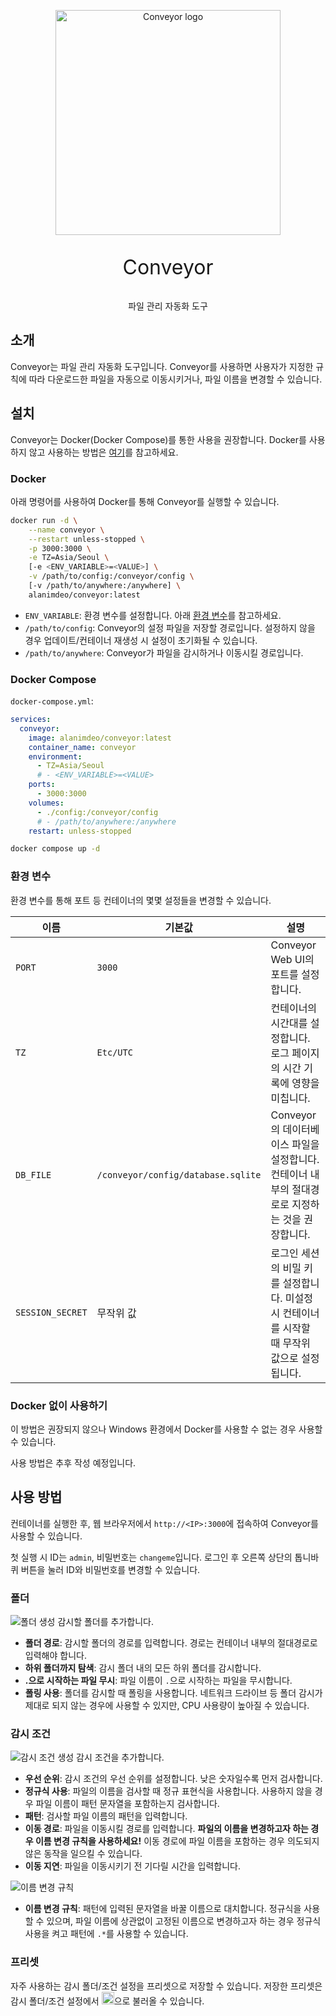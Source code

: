 <p align="center">
  <img src="./frontend/public/logo.svg" width="360" alt="Conveyor logo" />
</p>
<p align="center" style="font-size: 2rem;">Conveyor</p>
<p align="center">파일 관리 자동화 도구</p>

## 소개

Conveyor는 파일 관리 자동화 도구입니다. Conveyor를 사용하면 사용자가 지정한 규칙에 따라 다운로드한 파일을 자동으로 이동시키거나, 파일 이름을 변경할 수 있습니다.

## 설치

Conveyor는 Docker(Docker Compose)를 통한 사용을 권장합니다. Docker를 사용하지 않고 사용하는 방법은 [여기](#docker-없이-사용하기)를 참고하세요.

### Docker

아래 명령어를 사용하여 Docker를 통해 Conveyor를 실행할 수 있습니다.

```bash
docker run -d \
    --name conveyor \
    --restart unless-stopped \
    -p 3000:3000 \
    -e TZ=Asia/Seoul \
    [-e <ENV_VARIABLE>=<VALUE>] \
    -v /path/to/config:/conveyor/config \
    [-v /path/to/anywhere:/anywhere] \
    alanimdeo/conveyor:latest
```

- `ENV_VARIABLE`: 환경 변수를 설정합니다. 아래 [환경 변수](#환경-변수)를 참고하세요.
- `/path/to/config`: Conveyor의 설정 파일을 저장할 경로입니다. 설정하지 않을 경우 업데이트/컨테이너 재생성 시 설정이 초기화될 수 있습니다.
- `/path/to/anywhere`: Conveyor가 파일을 감시하거나 이동시킬 경로입니다.

### Docker Compose

`docker-compose.yml`:

```yaml
services:
  conveyor:
    image: alanimdeo/conveyor:latest
    container_name: conveyor
    environment:
      - TZ=Asia/Seoul
      # - <ENV_VARIABLE>=<VALUE>
    ports:
      - 3000:3000
    volumes:
      - ./config:/conveyor/config
      # - /path/to/anywhere:/anywhere
    restart: unless-stopped
```

```bash
docker compose up -d
```

### 환경 변수

환경 변수를 통해 포트 등 컨테이너의 몇몇 설정들을 변경할 수 있습니다.

| 이름             | 기본값                             | 설명                                                                                            |
| ---------------- | ---------------------------------- | ----------------------------------------------------------------------------------------------- |
| `PORT`           | `3000`                             | Conveyor Web UI의 포트를 설정합니다.                                                            |
| `TZ`             | `Etc/UTC`                          | 컨테이너의 시간대를 설정합니다. 로그 페이지의 시간 기록에 영향을 미칩니다.                      |
| `DB_FILE`        | `/conveyor/config/database.sqlite` | Conveyor의 데이터베이스 파일을 설정합니다. 컨테이너 내부의 절대경로로 지정하는 것을 권장합니다. |
| `SESSION_SECRET` | 무작위 값                          | 로그인 세션의 비밀 키를 설정합니다. 미설정 시 컨테이너를 시작할 때 무작위 값으로 설정됩니다.    |

### Docker 없이 사용하기

이 방법은 권장되지 않으나 Windows 환경에서 Docker를 사용할 수 없는 경우 사용할 수 있습니다.

사용 방법은 추후 작성 예정입니다.

## 사용 방법

컨테이너를 실행한 후, 웹 브라우저에서 `http://<IP>:3000`에 접속하여 Conveyor를 사용할 수 있습니다.

첫 실행 시 ID는 `admin`, 비밀번호는 `changeme`입니다. 로그인 후 오른쪽 상단의 톱니바퀴 버튼을 눌러 ID와 비밀번호를 변경할 수 있습니다.

### 폴더

![폴더 생성](./static/watch-folder.png)
감시할 폴더를 추가합니다.

- **폴더 경로**: 감시할 폴더의 경로를 입력합니다. 경로는 컨테이너 내부의 절대경로로 입력해야 합니다.
- **하위 폴더까지 탐색**: 감시 폴더 내의 모든 하위 폴더를 감시합니다.
- **.으로 시작하는 파일 무시**: 파일 이름이 `.`으로 시작하는 파일을 무시합니다.
- **폴링 사용**: 폴더를 감시할 때 폴링을 사용합니다. 네트워크 드라이브 등 폴더 감시가 제대로 되지 않는 경우에 사용할 수 있지만, CPU 사용량이 높아질 수 있습니다.

### 감시 조건

![감시 조건 생성](./static/watch-condition.png)
감시 조건을 추가합니다.

- **우선 순위**: 감시 조건의 우선 순위를 설정합니다. 낮은 숫자일수록 먼저 검사합니다.
- **정규식 사용**: 파일의 이름을 검사할 때 정규 표현식을 사용합니다. 사용하지 않을 경우 파일 이름이 패턴 문자열을 포함하는지 검사합니다.
- **패턴**: 검사할 파일 이름의 패턴을 입력합니다.
- **이동 경로**: 파일을 이동시킬 경로를 입력합니다. **파일의 이름을 변경하고자 하는 경우 이름 변경 규칙을 사용하세요!** 이동 경로에 파일 이름을 포함하는 경우 의도되지 않은 동작을 일으킬 수 있습니다.
- **이동 지연**: 파일을 이동시키기 전 기다릴 시간을 입력합니다.

![이름 변경 규칙](./static/watch-condition-rename-pattern.png)

- **이름 변경 규칙**: 패턴에 입력된 문자열을 바꿀 이름으로 대치합니다. 정규식을 사용할 수 있으며, 파일 이름에 상관없이 고정된 이름으로 변경하고자 하는 경우 정규식 사용을 켜고 패턴에 `.*`를 사용할 수 있습니다.

### 프리셋

자주 사용하는 감시 폴더/조건 설정을 프리셋으로 저장할 수 있습니다. 저장한 프리셋은 감시 폴더/조건 설정에서 <img src="./static/preset-button.png" height="20px" alt="프리셋 버튼" />으로 불러올 수 있습니다.
